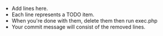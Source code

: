 * Add lines here.
* Each line represents a TODO item.
* When you're done with them, delete them then run exec.php
* Your commit message will consist of the removed lines.
